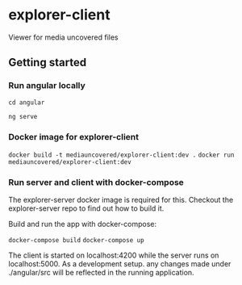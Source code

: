 explorer-client
========

Viewer for media uncovered files







## Getting started



### Run angular locally

`cd angular`

`ng serve`



### Docker image for explorer-client

`docker build -t mediauncovered/explorer-client:dev .`
`docker run mediauncovered/explorer-client:dev`



### Run server and client with docker-compose

The explorer-server docker image is required for this. Checkout the explorer-server repo to find out how to build it.


Build and run the app with docker-compose:

`docker-compose build`
`docker-compose up`



The client is started on localhost:4200 while the server runs on localhost:5000.
As a development setup. any changes made under ./angular/src will be reflected in the running application.